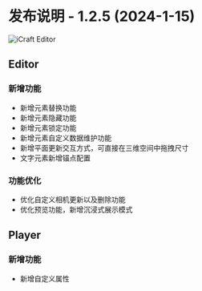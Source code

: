 # 发布说明 - 1.2.5 (2024-1-15)

![iCraft Editor](https://raw.githubusercontent.com/gantFDT/icraft/main/public/images/banner.jpg)

## Editor
### 新增功能
- 新增元素替换功能
- 新增元素隐藏功能
- 新增元素锁定功能
- 新增元素自定义数据维护功能
- 新增平面更新交互方式，可直接在三维空间中拖拽尺寸
- 文字元素新增锚点配置

### 功能优化
- 优化自定义相机更新以及删除功能
- 优化预览功能，新增沉浸式展示模式


## Player
### 新增功能
- 新增自定义属性

